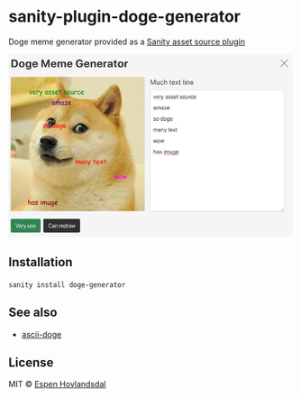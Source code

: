 # sanity-plugin-doge-generator

Doge meme generator provided as a [Sanity asset source plugin](https://www.sanity.io/docs/custom-asset-sources)

![Screenshot](assets/screenshot.jpg)

## Installation

`sanity install doge-generator`

## See also

- [ascii-doge](https://www.npmjs.com/package/ascii-doge)

## License

MIT © [Espen Hovlandsdal](https://espen.codes/)
